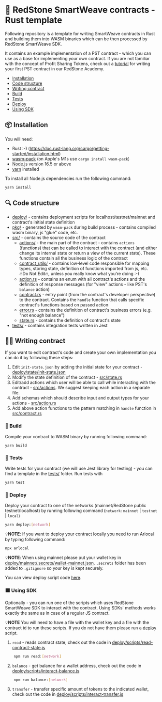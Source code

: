 # 🦀 RedStone SmartWeave contracts - Rust template

Following repository is a template for writing SmartWeave contracts in Rust and building them into WASM binaries which can be then processed by RedStone SmartWeave SDK.

It contains an example implementation of a PST contract - which you can use as a base for implementing your own contract.
If you are not familiar with the concept of Profit Sharing Tokens, check out a [tutorial](https://redstone.academy/docs/pst/introduction/intro) for writing your first PST contract in our RedStone Academy.

- [Installation](#-installation)
- [Code structure](#-code-structure)
- [Writing contract](#-writing-contract)
- [Build](#-build)
- [Tests](#-tests)
- [Deploy](#-deploy)
- [Using SDK](#-using-sdk)

## 📦 Installation

You will need:

- Rust :-) (https://doc.rust-lang.org/cargo/getting-started/installation.html)
- [wasm-pack](https://rustwasm.github.io/wasm-pack/installer/) (on Apple's M1s use `cargo install wasm-pack`)
- [Node.js](https://nodejs.org/en/download/) version 16.5 or above
- [yarn](https://yarnpkg.com/getting-started/install) installed

To install all Node.js dependencies run the following command:

```bash
yarn install
```

## 🔍 Code structure

- [deploy/](deploy) - contains deployment scripts for localhost/testnet/mainnet and contract's initial state definition
- [pkg/](pkg) - generated by `wasm-pack` during build process - contains compiled wasm binary, js "glue" code, etc.
- [src/](src) - contains the source code of the contract
  - [actions/](src/actions) - the main part of the contract - contains `actions` (functions) that can be called to interact
    with the contract (and either change its internal state or return a view of the current state).
    These functions contain all the business logic of the contract
  - [contract_utils/](src/contract_utils) - contains low-level code responsible for mapping types, storing state,
    definition of functions imported from js, etc.  
    🔥Do Not Edit🔥, unless you really know what you're doing :-)
  - [action.rs](src/action.rs) - contains an enum with all contract's actions and the definition of response
    messages (for "view" actions - like PST's `balance` action)
  - [contract.rs](src/contract.rs) - entry point (from the contract's developer perspective) to the contract.
    Contains the `handle` function that calls specific contract's functions based on passed action
  - [error.rs](src/error.rs) - contains the definition of contract's business errors (e.g. "not enough balance")
  - [state.rs](src/state.rs) - contains the definition of contract's state
- [tests/](tests) - contains integration tests written in Jest

## 🧑‍💻 Writing contract

If you want to edit contract's code and create your own implementation you can do it by following these steps:

1. Edit `init-state.json` by adding the initial state for your contract - [deploy/state/init-state.json](deploy/state/init-state.json)
2. Modify the state definition of the contract - [src/state.rs](src/state.rs)
3. Edit/add actions which user will be able to call while interacting with the contract - [src/actions](src/actions).
   We suggest keeping each action in a separate file.
4. Add schemas which should describe input and output types for your actions - [src/action.rs](src/action.rs)
5. Add above action functions to the pattern matching in `handle` function in [src/contract.rs](src/contract.rs#L9)

### 👷 Build

Compile your contract to WASM binary by running following command:

```bash
yarn build
```

### 🧪 Tests

Write tests for your contract (we will use Jest library for testing) - you can find a template in the [tests/](tests) folder.
Run tests with

```bash
yarn test
```

### 📜 Deploy

Deploy your contract to one of the networks (mainnet/RedStone public testnet/localhost) by running following command (`network`: `mainnet` | `testnet` | `local`)

```bash
yarn deploy:[network]
```

💡**NOTE**: If you want to deploy your contract locally you need to run Arlocal by typing following command:

```bash
npx arlocal
```

💡**NOTE**: When using mainnet please put your wallet key in [deploy/mainnet/.secrets/wallet-mainnet.json](deploy/mainnet/.secrets/wallet-mainnet.json). `.secrets` folder has been added to `.gitignore` so your key is kept securely.

You can view deploy script code [here](deploy/scripts/deploy.js).

### 🟥 Using SDK

Optionally - you can run one of the scripts which uses RedStone SmartWeave SDK to interact with the contract. Using SDKs' methods works exactly the same as in case of a regular JS contract.

💡**NOTE** You will need to have a file with the wallet key and a file with the contract id to run these scripts. If you do not have them please run a [deploy](#-deploy) script.

1. `read` - reads contract state, check out the code in [deploy/scripts/read-contract-state.js](deploy/scripts/read-contract-state.js)

```bash
    npm run read:[network]
```

2. `balance` - get balance for a wallet address, check out the code in [deploy/scripts/interact-balance.js](deploy/scripts/interact-balance.js)

```bash
    npm run balance:[network]
```

3. `transfer` - transfer specific amount of tokens to the indicated wallet, check out the code in [deploy/scripts/interact-transfer.js](deploy/scripts/interact-transfer.js)
